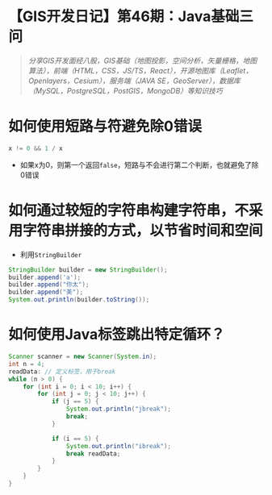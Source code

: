 # 【GIS开发日记】第46期：Java基础三问

> *分享GIS开发面经八股，GIS基础（地图投影，空间分析，矢量栅格，地图算法），前端（HTML，CSS，JS/TS，React），开源地图库（Leaflet，Openlayers，Cesium），服务端（JAVA SE，GeoServer），数据库（MySQL，PostgreSQL，PostGIS，MongoDB）等知识技巧*
> 

# 如何使用短路与符避免除0错误

```java
x != 0 && 1 / x
```

- 如果x为0，则第一个返回`false`，短路与不会进行第二个判断，也就避免了除0错误

# 如何通过较短的字符串构建字符串，不采用字符串拼接的方式，以节省时间和空间

- 利用`StringBuilder`

```java
StringBuilder builder = new StringBuilder();
builder.append('a');
builder.append("你太");
builder.append("美");
System.out.println(builder.toString());
```

# 如何使用Java标签跳出特定循环？

```java
Scanner scanner = new Scanner(System.in);
int n = 4;
readData: // 定义标签，用于break
while (n > 0) {
    for (int i = 0; i < 10; i++) {
        for (int j = 0; j < 10; j++) {
            if (j == 5) {
                System.out.println("jbreak");
                break;
            }

            if (i == 5) {
                System.out.println("ibreak");
                break readData;
            }
        }
    }
}
```